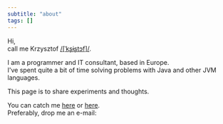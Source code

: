 ```yaml
---
subtitle: "about"
tags: []
---
```


Hi,  
call me Krzysztof [/[ˈkʂɨʂtɔf]/](https://en.wikipedia.org/wiki/Help:IPA/Polish).  

I am a programmer and IT consultant, based in Europe.  
I've spent quite a bit of time solving problems with Java and other JVM languages.  

This page is to share experiments and thoughts.

You can catch me [here](https://www.linkedin.com/in/kornakiewicz/) or [here](https://gitlab.com/krnkcz).  
Preferably, drop me an e-mail:
